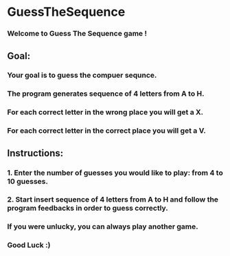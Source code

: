 # GuessTheSequence
### Welcome to Guess The Sequence game !
## Goal:
### Your goal is to guess the compuer sequnce.
### The program generates sequence of 4 letters from A to H.
### For each correct letter in the wrong place you will get a X.
### For each correct letter in the correct place you will get a V.

## Instructions: 
### 1. Enter the number of guesses you would like to play: from 4 to 10 guesses.
### 2. Start insert sequence of 4 letters from A to H and follow the program feedbacks in order to guess correctly.
### If you were unlucky, you can always play another game.

### Good Luck :)
